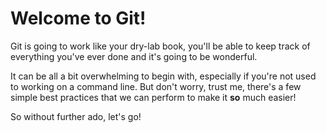 # Welcome to Git! 

Git is going to work like your dry-lab book, you'll be able to keep track of everything you've ever done and it's going to be wonderful.

It can be all a bit overwhelming to begin with, especially if you're not used to working on a command line.
But don't worry, trust me, there's a few simple best practices that we can perform to make it **so** much easier!

So without further ado, let's go!

